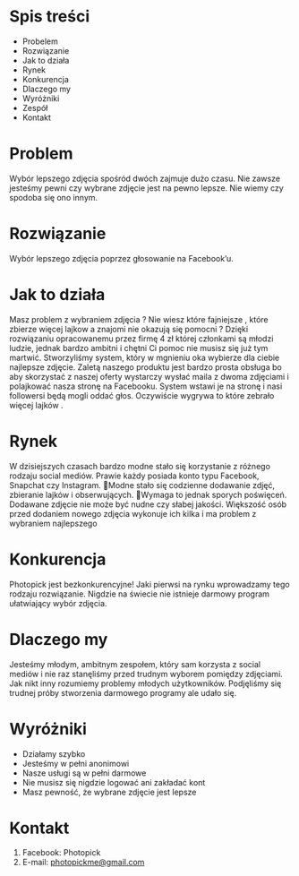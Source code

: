  
# Spis treści

* Probelem
* Rozwiązanie
* Jak to działa
* Rynek
* Konkurencja
* Dlaczego my
* Wyróżniki
* Zespół
* Kontakt

Problem
=========
Wybór lepszego zdjęcia spośród dwóch zajmuje dużo czasu. Nie zawsze jesteśmy pewni czy wybrane zdjęcie jest na pewno lepsze. Nie wiemy czy spodoba się ono innym.


Rozwiązanie
=========
Wybór lepszego zdjęcia poprzez głosowanie na Facebook’u.

Jak to działa
=========
Masz problem z wybraniem zdjęcia ? Nie wiesz które fajniejsze , które zbierze więcej lajkow a znajomi nie okazują się pomocni ? Dzięki rozwiązaniu opracowanemu przez firmę 4 zł której członkami są młodzi ludzie, jednak bardzo ambitni i chętni Ci pomoc nie musisz się już tym martwić. Stworzyliśmy system, który w mgnieniu oka wybierze dla ciebie najlepsze zdjęcie. Zaletą naszego produktu jest bardzo prosta obsługa bo aby skorzystać z naszej oferty wystarczy wysłać maila z dwoma zdjęciami i polajkować nasza stronę na Facebooku. System wstawi je na stronę i nasi followersi będą mogli oddać głos. Oczywiście wygrywa to które zebrało więcej lajków . 

Rynek
=========
W dzisiejszych czasach bardzo modne stało się korzystanie z różnego rodzaju social mediów. Prawie każdy posiada konto typu Facebook, Snapchat czy Instagram. Modne stało się codzienne dodawanie zdjęć, zbieranie lajków i obserwujących. Wymaga to jednak sporych poświęceń. Dodawane zdjęcie nie może być nudne czy słabej jakości. Większość osób przed dodaniem nowego zdjęcia wykonuje ich kilka i ma problem z wybraniem najlepszego

Konkurencja
=========
Photopick jest bezkonkurencyjne! Jaki pierwsi na rynku wprowadzamy tego rodzaju rozwiązanie. Nigdzie na świecie nie istnieje darmowy program ułatwiający wybór zdjęcia.

Dlaczego my
=========
Jesteśmy młodym, ambitnym zespołem, który sam korzysta z social mediów i nie raz stanęliśmy przed trudnym wyborem pomiędzy zdjęciami. Jak nikt inny rozumiemy problemy młodych użytkowników. Podjęliśmy się trudnej próby stworzenia darmowego programy ale udało się.


Wyróżniki
=========
* Działamy szybko 
* Jesteśmy w pełni anonimowi
* Nasze usługi są w pełni darmowe
* Nie musisz się nigdzie logować ani zakładać kont
* Masz pewność, że wybrane zdjęcie jest lepsze

Kontakt
=========
1. Facebook: Photopick
2. E-mail: photopickme@gmail.com

